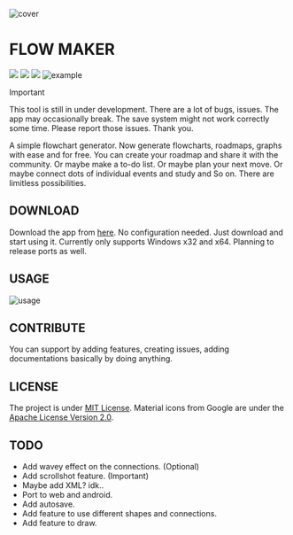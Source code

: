 ![cover](https://github.com/user-attachments/assets/532b41d2-c72d-4ce2-a87e-f5f7e6fe5725)
# FLOW MAKER

![](https://img.shields.io/badge/License-MIT-blue) 
![](https://img.shields.io/badge/release-v0.3.1.0-blue)
![](https://img.shields.io/badge/Godot-v4.4.1.stable.official-blue)
![example](https://github.com/user-attachments/assets/a576c337-2d83-489a-a5cd-9c04684e21e2)




> [!IMPORTANT]
> This tool is still in under development. There are a lot of bugs, issues. The app may occasionally break. The save system might not work correctly some time. Please report those issues. Thank you.

A simple flowchart generator. Now generate flowcharts, roadmaps, graphs with ease and for free. You can create your roadmap and share it with the community. Or maybe make a to-do list. Or maybe plan your next move. Or maybe connect dots of individual events and study and So on. There are limitless possibilities.

## DOWNLOAD

Download the app from [here](https://github.com/IsaacAneek/flow-maker/releases "here"). No configuration needed. Just download and start using it. Currently only supports Windows x32 and x64. Planning to release ports as well.

## USAGE
![usage](https://github.com/user-attachments/assets/846528c9-63cd-4916-952c-f39fe88fa9f0)


## CONTRIBUTE

You can support by adding features, creating issues, adding documentations basically by doing anything.

## LICENSE
The project is under [MIT License](https://mit-license.org/). Material icons from Google are under the [Apache License Version 2.0](https://www.apache.org/licenses/LICENSE-2.0.txt).
## TODO
- Add wavey effect on the connections. (Optional)
- Add scrollshot feature. (Important)
- Maybe add XML? idk..
- Port to web and android.
- Add autosave.
- Add feature to use different shapes and connections.
- Add feature to draw.
